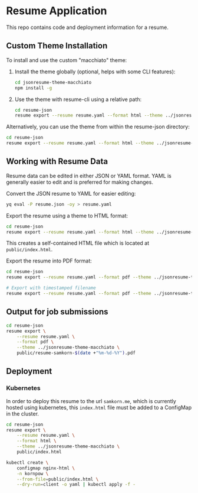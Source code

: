 # Resume Application
This repo contains code and deployment information for a resume.

## Custom Theme Installation

To install and use the custom "macchiato" theme:

1. Install the theme globally (optional, helps with some CLI features):
   ```bash
   cd jsonresume-theme-macchiato
   npm install -g
   ```

2. Use the theme with resume-cli using a relative path:
   ```bash
   cd resume-json
   resume export --resume resume.yaml --format html --theme ../jsonresume-theme-macchiato public/index.html
   ```

Alternatively, you can use the theme from within the resume-json directory:
```bash
cd resume-json
resume export --resume resume.yaml --format html --theme ../jsonresume-theme-macchiato output.html
```

## Working with Resume Data

Resume data can be edited in either JSON or YAML format. YAML is generally easier to edit and is preferred for making changes.

Convert the JSON resume to YAML for easier editing:
```bash
yq eval -P resume.json -oy > resume.yaml
```

Export the resume using a theme to HTML format:
```bash
cd resume-json
resume export --resume resume.yaml --format html --theme ../jsonresume-theme-macchiato public/index.html
```

This creates a self-contained HTML file which is located at `public/index.html`.

Export the resume into PDF format:
```bash
cd resume-json
resume export --resume resume.yaml --format pdf --theme ../jsonresume-theme-macchiato public/resume.pdf

# Export with timestamped filename
resume export --resume resume.yaml --format pdf --theme ../jsonresume-theme-macchiato public/resume_$(date +"%Y%m%d_%H%M%S").pdf
```

## Output for job submissions
```bash
cd resume-json
resume export \
    --resume resume.yaml \
    --format pdf \
    --theme ../jsonresume-theme-macchiato \
    public/resume-samkorn-$(date +"%m-%d-%Y").pdf
```
## Deployment
### Kubernetes
In order to deploy this resume to the url `samkorn.me`, which is currently hosted using kubernetes, this `index.html` file must be added to a ConfigMap in the cluster.

```bash
cd resume-json
resume export \
    --resume resume.yaml \
    --format html \
    --theme ../jsonresume-theme-macchiato \
    public/index.html

kubectl create \
    configmap nginx-html \
    -n kornpow \
    --from-file=public/index.html \
    --dry-run=client -o yaml | kubectl apply -f -
```

